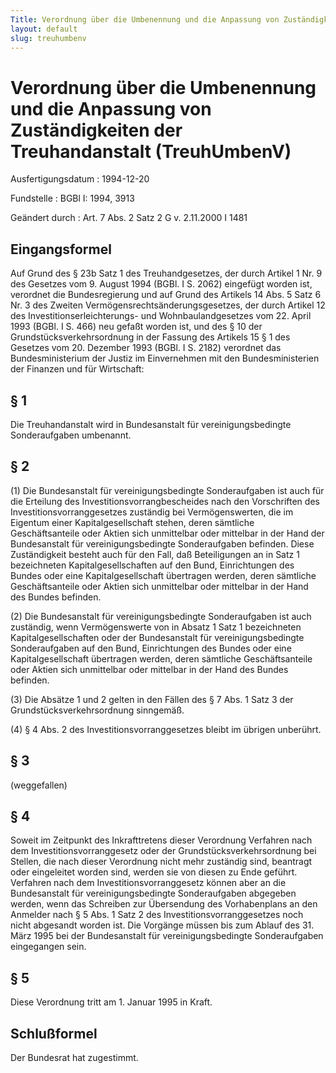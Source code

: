 ```yaml
---
Title: Verordnung über die Umbenennung und die Anpassung von Zuständigkeiten der Treuhandanstalt
layout: default
slug: treuhumbenv
---
```


# Verordnung über die Umbenennung und die Anpassung von Zuständigkeiten der Treuhandanstalt (TreuhUmbenV)

Ausfertigungsdatum
:   1994-12-20

Fundstelle
:   BGBl I: 1994, 3913

Geändert durch
:   Art. 7 Abs. 2 Satz 2 G v. 2.11.2000 I 1481


## Eingangsformel

Auf Grund des § 23b Satz 1 des Treuhandgesetzes, der durch Artikel 1
Nr. 9 des Gesetzes vom 9. August 1994 (BGBl. I S. 2062) eingefügt
worden ist, verordnet die Bundesregierung und auf Grund des Artikels
14 Abs. 5 Satz 6 Nr. 3 des Zweiten Vermögensrechtsänderungsgesetzes,
der durch Artikel 12 des Investitionserleichterungs- und
Wohnbaulandgesetzes vom 22. April 1993 (BGBl. I S. 466) neu gefaßt
worden ist, und des § 10 der Grundstücksverkehrsordnung in der Fassung
des Artikels 15 § 1 des Gesetzes vom 20. Dezember 1993 (BGBl. I S.
2182) verordnet das Bundesministerium der Justiz im Einvernehmen mit
den Bundesministerien der Finanzen und für Wirtschaft:


## § 1

Die Treuhandanstalt wird in Bundesanstalt für vereinigungsbedingte
Sonderaufgaben umbenannt.


## § 2

(1) Die Bundesanstalt für vereinigungsbedingte Sonderaufgaben ist auch
für die Erteilung des Investitionsvorrangbescheides nach den
Vorschriften des Investitionsvorranggesetzes zuständig bei
Vermögenswerten, die im Eigentum einer Kapitalgesellschaft stehen,
deren sämtliche Geschäftsanteile oder Aktien sich unmittelbar oder
mittelbar in der Hand der Bundesanstalt für vereinigungsbedingte
Sonderaufgaben befinden. Diese Zuständigkeit besteht auch für den
Fall, daß Beteiligungen an in Satz 1 bezeichneten
Kapitalgesellschaften auf den Bund, Einrichtungen des Bundes oder eine
Kapitalgesellschaft übertragen werden, deren sämtliche
Geschäftsanteile oder Aktien sich unmittelbar oder mittelbar in der
Hand des Bundes befinden.

(2) Die Bundesanstalt für vereinigungsbedingte Sonderaufgaben ist auch
zuständig, wenn Vermögenswerte von in Absatz 1 Satz 1 bezeichneten
Kapitalgesellschaften oder der Bundesanstalt für vereinigungsbedingte
Sonderaufgaben auf den Bund, Einrichtungen des Bundes oder eine
Kapitalgesellschaft übertragen werden, deren sämtliche
Geschäftsanteile oder Aktien sich unmittelbar oder mittelbar in der
Hand des Bundes befinden.

(3) Die Absätze 1 und 2 gelten in den Fällen des § 7 Abs. 1 Satz 3 der
Grundstücksverkehrsordnung sinngemäß.

(4) § 4 Abs. 2 des Investitionsvorranggesetzes bleibt im übrigen
unberührt.


## § 3

(weggefallen)


## § 4

Soweit im Zeitpunkt des Inkrafttretens dieser Verordnung Verfahren
nach dem Investitionsvorranggesetz oder der Grundstücksverkehrsordnung
bei Stellen, die nach dieser Verordnung nicht mehr zuständig sind,
beantragt oder eingeleitet worden sind, werden sie von diesen zu Ende
geführt. Verfahren nach dem Investitionsvorranggesetz können aber an
die Bundesanstalt für vereinigungsbedingte Sonderaufgaben abgegeben
werden, wenn das Schreiben zur Übersendung des Vorhabenplans an den
Anmelder nach § 5 Abs. 1 Satz 2 des Investitionsvorranggesetzes noch
nicht abgesandt worden ist. Die Vorgänge müssen bis zum Ablauf des 31.
März 1995 bei der Bundesanstalt für vereinigungsbedingte
Sonderaufgaben eingegangen sein.


## § 5

Diese Verordnung tritt am 1. Januar 1995 in Kraft.


## Schlußformel

Der Bundesrat hat zugestimmt.

